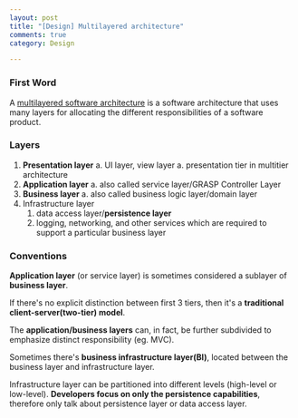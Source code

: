```yaml
---
layout: post
title: "[Design] Multilayered architecture"
comments: true
category: Design

---
```


### First Word

A [multilayered software architecture](http://en.wikipedia.org/wiki/Multilayered_architecture) is a software architecture that uses many layers for allocating the different responsibilities of a software product.

### Layers

1. __Presentation layer__
    a. UI layer, view layer
    a. presentation tier in multitier architecture
1. __Application layer__
    a. also called service layer/GRASP Controller Layer
1. __Business layer__
    a. also called business logic layer/domain layer
1. Infrastructure layer
    1. data access layer/__persistence layer__
    1. logging, networking, and other services which are required to support a particular business layer

### Conventions

__Application layer__ (or service layer) is sometimes considered a sublayer of __business layer__. 

If there's no explicit distinction between first 3 tiers, then it's a __traditional client-server(two-tier) model__.

The __application/business layers__ can, in fact, be further subdivided to emphasize distinct responsibility (eg. MVC). 

Sometimes there's __business infrastructure layer(BI)__, located between the business layer and infrastructure layer. 

Infrastructure layer can be partitioned into different levels (high-level or low-level). __Developers focus on only the persistence capabilities__, therefore only talk about persistence layer or data access layer. 
